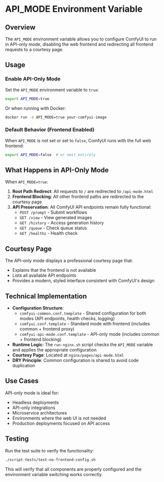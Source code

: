 # API_MODE Environment Variable

## Overview

The `API_MODE` environment variable allows you to configure ComfyUI to run in API-only mode, disabling the web frontend and redirecting all frontend requests to a courtesy page.

## Usage

### Enable API-Only Mode

Set the `API_MODE` environment variable to `true`:

```bash
export API_MODE=true
```

Or when running with Docker:

```bash
docker run -e API_MODE=true your-comfyui-image
```

### Default Behavior (Frontend Enabled)

When `API_MODE` is not set or set to `false`, ComfyUI runs with the full web frontend:

```bash
export API_MODE=false  # or omit entirely
```

## What Happens in API-Only Mode

When `API_MODE=true`:

1. **Root Path Redirect**: All requests to `/` are redirected to `/api-mode.html`
2. **Frontend Blocking**: All other frontend paths are redirected to the courtesy page
3. **API Preservation**: All ComfyUI API endpoints remain fully functional:
   - `POST /prompt` - Submit workflows
   - `GET /view` - View generated images
   - `GET /history` - Access generation history
   - `GET /queue` - Check queue status
   - `GET /healthz` - Health check

## Courtesy Page

The API-only mode displays a professional courtesy page that:
- Explains that the frontend is not available
- Lists all available API endpoints
- Provides a modern, styled interface consistent with ComfyUI's design

## Technical Implementation

- **Configuration Structure**:
  - `comfyui-common.conf.template` - Shared configuration for both modes (API endpoints, health checks, logging)
  - `comfyui.conf.template` - Standard mode with frontend (includes common + frontend proxy)
  - `comfyui-api-mode.conf.template` - API-only mode (includes common + frontend blocking)
- **Runtime Logic**: The `run-nginx.sh` script checks the `API_MODE` variable and applies the appropriate configuration
- **Courtesy Page**: Located at `nginx/pages/api-mode.html`
- **DRY Principle**: Common configuration is shared to avoid code duplication

## Use Cases

API-only mode is ideal for:
- Headless deployments
- API-only integrations
- Microservice architectures
- Environments where the web UI is not needed
- Production deployments focused on API access

## Testing

Run the test suite to verify the functionality:

```bash
./script-tests/test-no-frontend-config.sh
```

This will verify that all components are properly configured and the environment variable switching works correctly. 